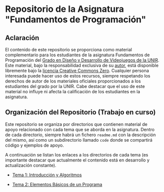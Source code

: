 # Repositorio de la Asignatura "Fundamentos de Programación"

## Aclaración

El contenido de este repositorio se proporciona como material complementario para los estudiantes de la asignatura Fundamentos de Programación del [Grado en Diseño y Desarrollo de Videojuegos de la UNIR](https://www.unir.net/diseno/grado-diseno-desarrollo-videojuegos/). Este material, bajo la responsabilidad exclusiva de su [autor](https://www.linkedin.com/in/jarturomora/), está disponible libremente bajo la [licencia Creative Commons Zero](LICENSE). Cualquier persona interesada puede hacer uso de estos recursos, siempre respetando los derechos de autor de los materiales oficiales proporcionados a los estudiantes del grado por la UNIR. Cabe destacar que el uso de este material no influye ni afecta la calificación de los estudiantes en la asignatura.

## Organización del Repositorio (Trabajo en curso)

Este repositorio se organiza por directorios que contienen material de apoyo relacionado con cada tema que se aborda en la asignatura. Dentro de cada directorio, siempre habrá un fichero `readme.md` con la descripción del mismo, así como un subdirectorio llamado `code` donde se compartirá código y ejemplos de apoyo.

A continuación se listan los enlaces a los directorios de cada tema (es importante destacar que actualmente el contenido está en desarrollo y actualización constante).

* [Tema 1: Introducción y Algoritmos](tema-1)

* [Tema 2: Elementos Básicos de un Programa](tema-2)